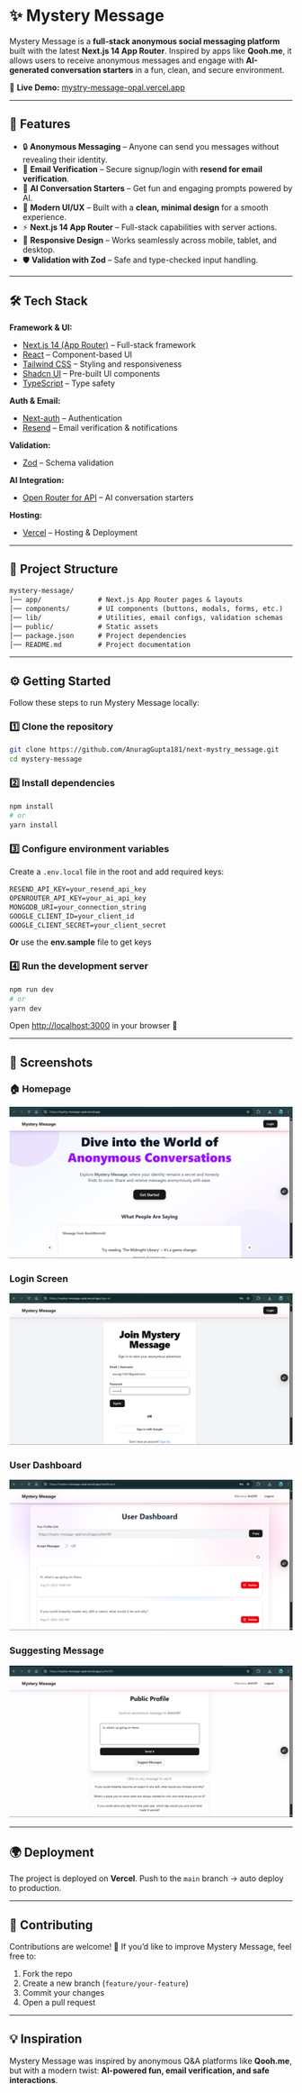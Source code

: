 # ✨ Mystery Message

Mystery Message is a **full-stack anonymous social messaging platform** built with the latest **Next.js 14 App Router**. Inspired by apps like **Qooh.me**, it allows users to receive anonymous messages and engage with **AI-generated conversation starters** in a fun, clean, and secure environment.

🔗 **Live Demo:** [mystry-message-opal.vercel.app](https://mystry-message-opal.vercel.app)

---

## 🚀 Features

* 🔒 **Anonymous Messaging** – Anyone can send you messages without revealing their identity.
* 📧 **Email Verification** – Secure signup/login with **resend for email verification**.
* 🤖 **AI Conversation Starters** – Get fun and engaging prompts powered by AI.
* 🖤 **Modern UI/UX** – Built with a **clean, minimal design** for a smooth experience.
* ⚡ **Next.js 14 App Router** – Full-stack capabilities with server actions.
* 📱 **Responsive Design** – Works seamlessly across mobile, tablet, and desktop.
* 🛡️ **Validation with Zod** – Safe and type-checked input handling.

---

## 🛠️ Tech Stack

**Framework & UI:**

* [Next.js 14 (App Router)](https://nextjs.org/) – Full-stack framework
* [React](https://react.dev/) – Component-based UI
* [Tailwind CSS](https://tailwindcss.com/) – Styling and responsiveness
* [Shadcn UI](https://ui.shadcn.com/) – Pre-built UI components
* [TypeScript](https://www.typescriptlang.org/) – Type safety

**Auth & Email:**

* [Next-auth](https://next-auth.js.org/) – Authentication
* [Resend](https://resend.com/) – Email verification & notifications

**Validation:**

* [Zod](https://zod.dev/) – Schema validation

**AI Integration:**

* [Open Router for API](https://openrouter.ai/) – AI conversation starters

**Hosting:**

* [Vercel](https://vercel.com/) – Hosting & Deployment

---

## 📂 Project Structure

```
mystery-message/
│── app/              # Next.js App Router pages & layouts
│── components/       # UI components (buttons, modals, forms, etc.)
│── lib/              # Utilities, email configs, validation schemas
│── public/           # Static assets
│── package.json      # Project dependencies
│── README.md         # Project documentation
```

---

## ⚙️ Getting Started

Follow these steps to run Mystery Message locally:

### 1️⃣ Clone the repository

```bash
git clone https://github.com/AnuragGupta181/next-mystry_message.git
cd mystery-message
```

### 2️⃣ Install dependencies

```bash
npm install
# or
yarn install
```

### 3️⃣ Configure environment variables

Create a `.env.local` file in the root and add required keys:

```env
RESEND_API_KEY=your_resend_api_key
OPENROUTER_API_KEY=your_ai_api_key
MONGODB_URI=your_connection_string
GOOGLE_CLIENT_ID=your_client_id
GOOGLE_CLIENT_SECRET=your_client_secret
```

**Or** use the **env.sample** file to get keys


### 4️⃣ Run the development server

```bash
npm run dev
# or
yarn dev
```

Open [http://localhost:3000](http://localhost:3000) in your browser 🚀

---

## 📸 Screenshots

### 🏠 Homepage  
![Homepage](./public/1.png)  

### Login Screen
![Login](./public/2.png)  

### User Dashboard
![Dashboard](./public/3.png)  

### Suggesting Message 
![Message](./public/4.png)  

---

## 🌍 Deployment

The project is deployed on **Vercel**.
Push to the `main` branch → auto deploy to production.

---

## 🤝 Contributing

Contributions are welcome! 🎉
If you’d like to improve Mystery Message, feel free to:

1. Fork the repo
2. Create a new branch (`feature/your-feature`)
3. Commit your changes
4. Open a pull request

---


## 💡 Inspiration

Mystery Message was inspired by anonymous Q\&A platforms like **Qooh.me**, but with a modern twist: **AI-powered fun, email verification, and safe interactions**.
